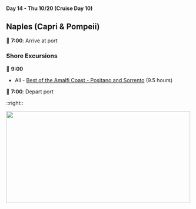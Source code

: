 #### Day 14 - Thu 10/20  (Cruise Day 10)
## **Naples (Capri & Pompeii)**

🚢 **7:00**: Arrive at port

### Shore Excursions
🏰 **9:00** 
* All - [Best of the Amalfi Coast - Positano and Sorrento](https://www.carnival.com/shore-excursions/naples-capri-pompeii/best-of-the-amalfi-coast--positano-and-sorrento-816054?selectedVariant=PR20221011010816054202210200900) (9.5 hours)

🚢 **7:00**: Depart port

::right::

<img src="/amalfi-coast.jpg" height="250" width="500">
